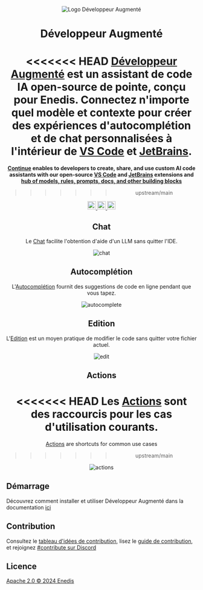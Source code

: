 <div align="center">

![Logo Développeur Augmenté](media/logo-xs.png)

</div>

<h1 align="center">Développeur Augmenté</h1>

<div align="center">

<<<<<<< HEAD
**[Développeur Augmenté](https://docs.continue.dev) est un assistant de code IA open-source de pointe, conçu pour Enedis. Connectez n'importe quel modèle et contexte pour créer des expériences d'autocomplétion et de chat personnalisées à l'intérieur de [VS Code](https://marketplace.visualstudio.com/items?itemName=Continue.continue) et [JetBrains](https://plugins.jetbrains.com/plugin/22707-continue-extension).**
=======
**[Continue](https://docs.continue.dev) enables to developers to create, share, and use custom AI code assistants with our open-source [VS Code](https://marketplace.visualstudio.com/items?itemName=Continue.continue) and [JetBrains](https://plugins.jetbrains.com/plugin/22707-continue-extension) extensions and [hub of models, rules, prompts, docs, and other building blocks](https://hub.continue.dev)**
>>>>>>> upstream/main

</div>

<div align="center">

<a target="_blank" href="https://opensource.org/licenses/Apache-2.0" style="background:none">
    <img src="https://img.shields.io/badge/License-Apache_2.0-blue.svg" style="height: 22px;" />
</a>
<a target="_blank" href="https://docs.continue.dev" style="background:none">
    <img src="https://img.shields.io/badge/Documentation-Enedis-blue" style="height: 22px;" />
</a>
<a target="_blank" href="https://discord.gg/vapESyrFmJ" style="background:none">
    <img src="https://img.shields.io/badge/discord-join-Enedis.svg?labelColor=191937&color=6F6FF7&logo=discord" style="height: 22px;" />
</a>

<p></p>

## Chat

Le [Chat](https://continue.dev/docs/chat/how-to-use-it) facilite l'obtention d'aide d'un LLM sans quitter l'IDE.

![chat](docs/static/img/chat.gif)

## Autocomplétion

L'[Autocomplétion](https://continue.dev/docs/autocomplete/how-to-use-it) fournit des suggestions de code en ligne pendant que vous tapez.

![autocomplete](docs/static/img/autocomplete.gif)

## Edition

L'[Edition](https://continue.dev/docs/edit/how-to-use-it) est un moyen pratique de modifier le code sans quitter votre fichier actuel.

![edit](docs/static/img/edit.gif)

## Actions

<<<<<<< HEAD
Les [Actions](https://continue.dev/docs/actions/how-to-use-it) sont des raccourcis pour les cas d'utilisation courants.
=======
[Actions](https://continue.dev/docs/actions/how-to-use-it) are shortcuts for common use cases
>>>>>>> upstream/main

![actions](docs/static/img/actions.gif)

</div>

## Démarrage

Découvrez comment installer et utiliser Développeur Augmenté dans la documentation [ici](https://continue.dev/docs/getting-started/install)

## Contribution

Consultez le [tableau d'idées de contribution](https://github.com/orgs/continuedev/projects/2), lisez le [guide de contribution](https://github.com/continuedev/continue/blob/main/CONTRIBUTING.md), et rejoignez [#contribute sur Discord](https://discord.gg/vapESyrFmJ)

## Licence

[Apache 2.0 © 2024 Enedis](./LICENSE)
